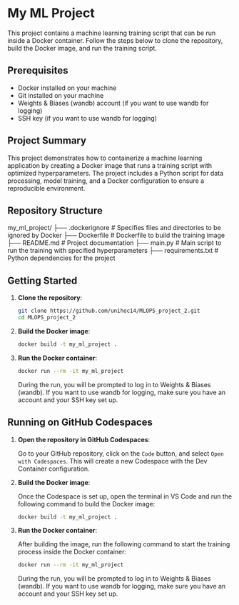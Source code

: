# My ML Project

This project contains a machine learning training script that can be run inside a Docker container. Follow the steps below to clone the repository, build the Docker image, and run the training script.

## Prerequisites

- Docker installed on your machine
- Git installed on your machine
- Weights & Biases (wandb) account (if you want to use wandb for logging)
- SSH key (if you want to use wandb for logging)

## Project Summary

This project demonstrates how to containerize a machine learning application by creating a Docker image that runs a training script with optimized hyperparameters. The project includes a Python script for data processing, model training, and a Docker configuration to ensure a reproducible environment.

## Repository Structure

my_ml_project/
├── .dockerignore # Specifies files and directories to be ignored by Docker
├── Dockerfile # Dockerfile to build the training image
├── README.md # Project documentation
├── main.py # Main script to run the training with specified hyperparameters
├── requirements.txt # Python dependencies for the project


## Getting Started

1. **Clone the repository**:

    ```sh
    git clone https://github.com/unihoc14/MLOPS_project_2.git
    cd MLOPS_project_2
    ```

2. **Build the Docker image**:

    ```sh
    docker build -t my_ml_project .
    ```

3. **Run the Docker container**:

    ```sh
    docker run --rm -it my_ml_project
    ```

    During the run, you will be prompted to log in to Weights & Biases (wandb). If you want to use wandb for logging, make sure you have an account and your SSH key set up.

## Running on GitHub Codespaces

1. **Open the repository in GitHub Codespaces**:

    Go to your GitHub repository, click on the `Code` button, and select `Open with Codespaces`. This will create a new Codespace with the Dev Container configuration.

2. **Build the Docker image**:

    Once the Codespace is set up, open the terminal in VS Code and run the following command to build the Docker image:

    ```sh
    docker build -t my_ml_project .
    ```

3. **Run the Docker container**:

    After building the image, run the following command to start the training process inside the Docker container:

    ```sh
    docker run --rm -it my_ml_project
    ```

    During the run, you will be prompted to log in to Weights & Biases (wandb). If you want to use wandb for logging, make sure you have an account and your SSH key set up.



